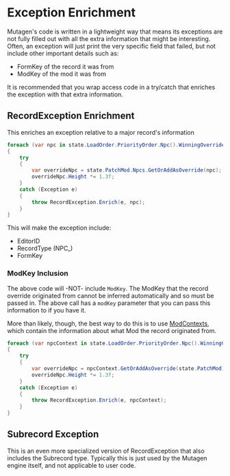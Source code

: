 # Exception Enrichment

Mutagen's code is written in a lightweight way that means its exceptions are not fully filled out with all the extra information that might be interesting.   Often, an exception will just print the very specific field that failed, but not include other important details such as:

- FormKey of the record it was from
- ModKey of the mod it was from

It is recommended that you wrap access code in a try/catch that enriches the exception with that extra information. 

## RecordException Enrichment

This enriches an exception relative to a major record's information

```cs
foreach (var npc in state.LoadOrder.PriorityOrder.Npc().WinningOverrides())
{
    try
    {
        var overrideNpc = state.PatchMod.Npcs.GetOrAddAsOverride(npc);
        overrideNpc.Height *= 1.3f;
    }
    catch (Exception e)
    {
        throw RecordException.Enrich(e, npc);
    }
}
```

This will make the exception include:

- EditorID
- RecordType (NPC_)
- FormKey

### ModKey Inclusion
The above code will -NOT- include `ModKey`.  The ModKey that the record override originated from cannot be inferred automatically and so must be passed in.   The above call has a `modKey` parameter that you can pass this information to if you have it.

More than likely, though, the best way to do this is to use [ModContexts](../linkcache/ModContexts.md), which contain the information about what Mod the record originated from.
```cs
foreach (var npcContext in state.LoadOrder.PriorityOrder.Npc().WinningContextOverrides())
{
    try
    {
        var overrideNpc = npcContext.GetOrAddAsOverride(state.PatchMod);
        overrideNpc.Height *= 1.3f;
    }
    catch (Exception e)
    {
        throw RecordException.Enrich(e, npcContext);
    }
}
```

## Subrecord Exception

This is an even more specialized version of RecordException that also includes the Subrecord type.  Typically this is just used by the Mutagen engine itself, and not applicable to user code.